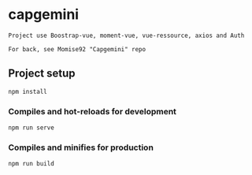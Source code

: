 # capgemini

```
Project use Boostrap-vue, moment-vue, vue-ressource, axios and Auth
```
```
For back, see Momise92 "Capgemini" repo
```

## Project setup
```
npm install
```

### Compiles and hot-reloads for development
```
npm run serve
```

### Compiles and minifies for production
```
npm run build
```


